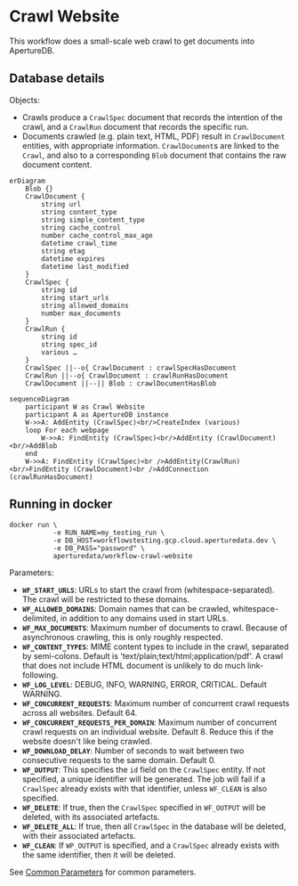 # Crawl Website

This workflow does a small-scale web crawl to get documents into ApertureDB.

## Database details

Objects:
* Crawls produce a `CrawlSpec` document that records the intention of the crawl, and a `CrawlRun` document that records the specific run.
* Documents crawled (e.g. plain text, HTML, PDF) result in `CrawlDocument` entities, with appropriate information. `CrawlDocument`s are linked to the `Crawl`, and also to a corresponding `Blob` document that contains the raw document content.

```mermaid
erDiagram
    Blob {}
    CrawlDocument {
        string url
        string content_type
        string simple_content_type
        string cache_control
        number cache_control_max_age
        datetime crawl_time
        string etag
        datetime expires
        datetime last_modified
    }
    CrawlSpec {
        string id
        string start_urls
        string allowed_domains
        number max_documents
    }
    CrawlRun {
        string id
        string spec_id
        various …
    }
    CrawlSpec ||--o{ CrawlDocument : crawlSpecHasDocument
    CrawlRun ||--o{ CrawlDocument : crawlRunHasDocument
    CrawlDocument ||--|| Blob : crawlDocumentHasBlob
```

```mermaid
sequenceDiagram
    participant W as Crawl Website
    participant A as ApertureDB instance
    W->>A: AddEntity (CrawlSpec)<br/>CreateIndex (various)
    loop For each webpage
        W->>A: FindEntity (CrawlSpec)<br/>AddEntity (CrawlDocument)<br/>AddBlob
    end
    W->>A: FindEntity (CrawlSpec)<br />AddEntity(CrawlRun)<br/>FindEntity (CrawlDocument)<br />AddConnection (crawlRunHasDocument)
```


## Running in docker

```
docker run \
           -e RUN_NAME=my_testing_run \
           -e DB_HOST=workflowstesting.gcp.cloud.aperturedata.dev \
           -e DB_PASS="password" \
           aperturedata/workflow-crawl-website
```

Parameters:
* **`WF_START_URLS`**: URLs to start the crawl from (whitespace-separated). The crawl will be restricted to these domains.
* **`WF_ALLOWED_DOMAINS`**: Domain names that can be crawled, whitespace-delimited, in addition to any domains used in start URLs.
* **`WF_MAX_DOCUMENTS`**: Maximum number of documents to crawl. Because of asynchronous crawling, this is only roughly respected.
* **`WF_CONTENT_TYPES`**: MIME content types to include in the crawl, separated by semi-colons. Default is 'text/plain;text/html;application/pdf'. A crawl that does not include HTML document is unlikely to do much link-following.
* **`WF_LOG_LEVEL`**: DEBUG, INFO, WARNING, ERROR, CRITICAL. Default WARNING.
* **`WF_CONCURRENT_REQUESTS`**: Maximum number of concurrent crawl requests across all websites. Default 64.
* **`WF_CONCURRENT_REQUESTS_PER_DOMAIN`**: Maximum number of concurrent crawl requests on an individual website. Default 8. Reduce this if the website doesn't like being crawled.
* **`WF_DOWNLOAD_DELAY`**: Number of seconds to wait between two consecutive requests to the same domain. Default 0.
* **`WF_OUTPUT`**: This specifies the `id` field on the `CrawlSpec` entity. If not specified, a unique identifier will be generated. The job will fail if a `CrawlSpec` already exists with that identifier, unless `WF_CLEAN` is also specified.
* **`WF_DELETE`**: If true, then the `CrawlSpec` specified in `WF_OUTPUT` will be deleted, with its associated artefacts.
* **`WF_DELETE_ALL`**: If true, then all `CrawlSpec` in the database will be deleted, with their associated artefacts.
* **`WF_CLEAN`**: If `WP_OUTPUT` is specified, and a `CrawlSpec` already exists with the same identifier, then it will be deleted.

See [Common Parameters](../../README.md#common-parameters) for common parameters.
